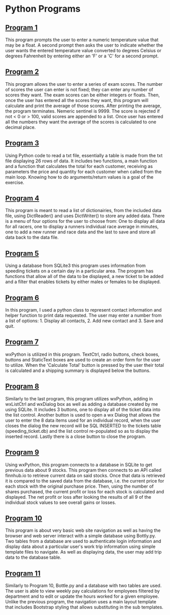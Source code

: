 # Python Programs
<h2><a href=https://github.com/cegano/Python/tree/main/Program%201>Program 1</a></h2>
<p>This program prompts the user to enter a numeric temperature value that may be a float. A second prompt then asks the user to indicate whether the user wants the entered temperature value converted to degrees Celsius or degrees Fahrenheit by entering either an 'F' or a 'C' for a second prompt. </p>

<h2><a href=https://github.com/cegano/Python/tree/main/Program%202>Program 2</a></h2>
<p>This program allows the user to enter a series of exam scores. The number of scores the user can enter is not fixed; they can enter any number of scores they want. The exam scores can be either integers or floats. Then, once the user has entered all the scores they want, this program will calculate and print the average of those scores. After printing the average, the program terminates.  Nemeric sentinel is 9999.  The score is rejected if not < 0 or > 100, valid scores are appended to a list.  Once user has entered all the numbers they want the average of the scores is calculated to one decimal place.</p>

<h2><a href=https://github.com/cegano/Python/tree/main/Program%203>Program 3</a></h2>
<p>Using Python code to read a txt file, essentially a table is made from the txt file displaying 26 rows of data.  It includes two functions, a main function and a function that calculates the total for each customer, receiving as parameters the price and quantity for each customer when called from the main loop. Knowing how to do arguments/return values is a goal of the exercise.</p>

<h2><a href=https://github.com/cegano/Python/tree/main/Program%204>Program 4</a></h2>
<p>This program is meant to read a list of dictionairies, from the included data file, using DictReader() and uses DictWriter() to store any added data.  There is a menu of four options for the user to choose from:  One to display all data for all racers, one to display a runners individual race average in minutes, one to add a new runner and race data and the last to save and store all data back to the data file.</p>

<h2><a href=https://github.com/cegano/Python/tree/main/Program%205>Program 5</a></h2>
<p>Using a database from SQLite3 this program uses information from speeding tickets on a certain day in a particular area.  The program has functions that allow all of the data to be displayed, a new ticket to be added and a filter that enables tickets by either males or females to be displayed.</p>

<h2><a href=https://github.com/cegano/Python/tree/main/Program%201-PyII>Program 6</a></h2>
<p>In this program, I used a python class to represent contact information and helper function to print data requested.  The user may enter a number from a list of options: 1. Display all contacts, 2. Add new contact and 3. Save and quit.</p>

<h2><a href=https://github.com/cegano/Python/tree/main/Program%202-PyII>Program 7</a></h2>
<p>wxPython is utilized in this program.  TextCtrl, radio buttons, check boxes, buttons and StaticText boxes are used to create an order form for the user to utilize.  When the 'Calculate Total' button is pressed by the user their total is calculated and a shipping summary is displayed below the buttons.</p>

<h2><a href=https://github.com/cegano/Python/tree/main/Program%203-PyII>Program 8</a></h2>
<p>Similarly to the last program, this program utilizes wxPython, adding in wxListCtrl and wxDialog box as well as adding a database created by me using SQLite.  It includes 3 buttons, one to display all of the ticket data into the list control.  Another button is used to open a wx Dialog that allows the user to enter the 8 data items used for an individual record, when the user closes the dialog the new record will be SQL INSERTED to the tickets table (speeding_ticket.db) and the list control re-populated so as to display the inserted record. Lastly there is a close button to close the program.</p>

<h2><a href=https://github.com/cegano/Python/tree/main/Program%204-PyII>Program 9</a></h2>
<p>Using wxPython, this program connects to a database in SQLite to get previous data about 9 stocks.  This program then connects to an API called finnhub.io to retrieve current data on said stocks.  Once that data is retrieved it is compared to the saved data from the database, i.e. the current price for each stock with the original purchase price. Then, using the number of shares purchased, the current profit or loss for each stock is calculated and displayed.  The net profit or loss after looking the results of all 9 of the individual stock values to see overall gains or losses.</p>

<h2><a href=https://github.com/cegano/Python/tree/main/Program%205-PyII>Program 10</a></h2>
<p>This program is about very basic web site navigation as well as having the browser and web server interact with a simple database using Bottly.py. Two tables from a database are used to authenticate login information and display data about a particular user's work trip information using simple template files to navigate. As well as displaying data, the user may add trip data to the database table.</p>

<h2><a href=https://github.com/cegano/Python/tree/main/Program%206-PyII>Program 11</a></h2>
<p>Similarly to Program 10, Bottle.py and a database with two tables are used. The user is able to view weekly pay calculations for employees filtered by department and to edit or update the hours worked for a given employee. Unlike the previous program, the navigation uses a main layout template that includes Bootstrap styling that allows substituting in the sub templates.
</p>

